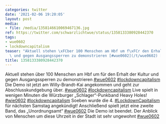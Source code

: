 ```yaml
---
categories: twitter
date: '2021-02-06 19:20:05'
layout: post
media:
- file: /media/1358146610069467136.jpg
ref: https://twitter.com/schwarzlichtwue/status/1358133380928442370
tags:
- wue0602
- lockdowncapitalism
teaser: "Aktuell stehen \xFCber 100 Menschen am Hbf um f\xFCr den Erhalt der Kultur\
  \ und gegen Ausgangssperren zu demonstrieren [#wue0602](/t/wue0602) [#lockdowncapitalism](/t/lockdowncapitalism)"
title: 1358133380928442370
---
```

Aktuell stehen über 100 Menschen am Hbf um für den Erhalt der Kultur und gegen Ausgangssperren zu demonstrieren [#wue0602](/t/wue0602) [#lockdowncapitalism](/t/lockdowncapitalism)
Die Demo ist jetzt am Willy-Brandt-Kai angekommen und geht zur Abschlusskundgebung über. [#wue0602](/t/wue0602) [#lockdowncapitalism](/t/lockdowncapitalism) 
Live spielt in wenigen Minuten die Würzburger „Schlager“-Punkband Heavy Holes! [#wie0602](/t/wie0602) [#lockdowncapitalism](/t/lockdowncapitalism)
Soeben wurde die 4. [#LockdownCapitalism](/t/lockdowncapitalism) für nächsten Samstag angekündigt! Anschließend spielt jetzt eine zweite Band, das „Unordnungsamt“ [#wue0602](/t/wue0602)
Die Demo ist beendet. Der Anblick von Menschen um diese Uhrzeit in der Stadt ist sehr ungewohnt [#wue0602](/t/wue0602)